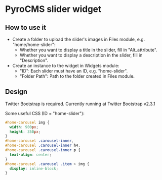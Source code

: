 # PyroCMS slider widget

## How to use it

* Create a folder to upload the slider's images in Files module, e.g. "home/home-slider":
  * Whether you want to display a title in the slider, fill in "Alt_attribute".
  * Whether you want to display a description in the slider, fill in "Description".
* Create an instance to the widget in Widgets module:
  * "ID": Each slider must have an ID, e.g. "home-slider".
  * "Folder Path": Path to the folder created in Files module.

## Design

Twitter Bootstrap is required. Currently running at Twitter Bootstrap v2.3.1

Some useful CSS (ID = "home-slider"):

```css
#home-carousel img {
  width: 900px;
  height: 350px;
}
#home-carousel .carousel-inner,
#home-carousel .carousel-inner h4,
#home-carousel .carousel-inner p {
  text-align: center;
}
#home-carousel .carousel .item > img {
  display: inline-block;
}
```